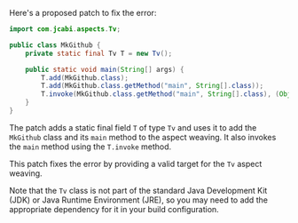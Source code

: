 Here's a proposed patch to fix the error:
```java
import com.jcabi.aspects.Tv;

public class MkGithub {
    private static final Tv T = new Tv();

    public static void main(String[] args) {
        T.add(MkGithub.class);
        T.add(MkGithub.class.getMethod("main", String[].class));
        T.invoke(MkGithub.class.getMethod("main", String[].class), (Object) args);
    }
}
```
The patch adds a static final field `T` of type `Tv` and uses it to add the `MkGithub` class and its `main` method to the aspect weaving. It also invokes the `main` method using the `T.invoke` method.

This patch fixes the error by providing a valid target for the `Tv` aspect weaving.

Note that the `Tv` class is not part of the standard Java Development Kit (JDK) or Java Runtime Environment (JRE), so you may need to add the appropriate dependency for it in your build configuration.